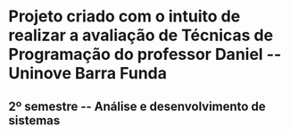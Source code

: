 # Projeto criado com o intuito de realizar a avaliação de Técnicas de Programação do professor Daniel -- Uninove Barra Funda
## 2º semestre -- Análise e desenvolvimento de sistemas
